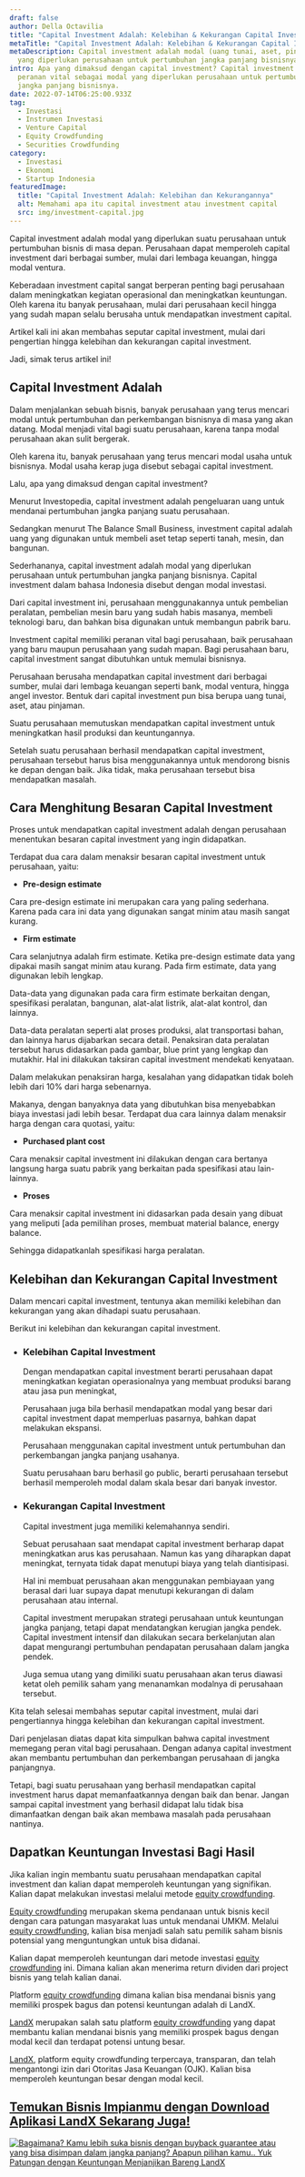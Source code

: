 ```yaml
---
draft: false
author: Della Octavilia
title: "Capital Investment Adalah: Kelebihan & Kekurangan Capital Investment"
metaTitle: "Capital Investment Adalah: Kelebihan & Kekurangan Capital Investment"
metaDescription: Capital investment adalah modal (uang tunai, aset, pinjaman)
  yang diperlukan perusahaan untuk pertumbuhan jangka panjang bisnisnya.
intro: Apa yang dimaksud dengan capital investment? Capital investment memegang
  peranan vital sebagai modal yang diperlukan perusahaan untuk pertumbuhan
  jangka panjang bisnisnya.
date: 2022-07-14T06:25:00.933Z
tag:
  - Investasi
  - Instrumen Investasi
  - Venture Capital
  - Equity Crowdfunding
  - Securities Crowdfunding
category:
  - Investasi
  - Ekonomi
  - Startup Indonesia
featuredImage:
  title: "Capital Investment Adalah: Kelebihan dan Kekurangannya"
  alt: Memahami apa itu capital investment atau investment capital
  src: img/investment-capital.jpg
---
```

Capital investment adalah modal yang diperlukan suatu perusahaan untuk pertumbuhan bisnis di masa depan. Perusahaan dapat memperoleh capital investment dari berbagai sumber, mulai dari lembaga keuangan, hingga modal ventura.

Keberadaan investment capital sangat berperan penting bagi perusahaan dalam meningkatkan kegiatan operasional dan meningkatkan keuntungan. Oleh karena itu banyak perusahaan, mulai dari perusahaan kecil hingga yang sudah mapan selalu berusaha untuk mendapatkan investment capital.

Artikel kali ini akan membahas seputar capital investment, mulai dari pengertian hingga kelebihan dan kekurangan capital investment.

Jadi, simak terus artikel ini!

## Capital Investment Adalah

Dalam menjalankan sebuah bisnis, banyak perusahaan yang terus mencari modal untuk pertumbuhan dan perkembangan bisnisnya di masa yang akan datang. Modal menjadi vital bagi suatu perusahaan, karena tanpa modal perusahaan akan sulit bergerak.

Oleh karena itu, banyak perusahaan yang terus mencari modal usaha untuk bisnisnya. Modal usaha kerap juga disebut sebagai capital investment.

Lalu, apa yang dimaksud dengan capital investment?

Menurut Investopedia, capital investment adalah pengeluaran uang untuk mendanai pertumbuhan jangka panjang suatu perusahaan.

Sedangkan menurut The Balance Small Business, investment capital adalah uang yang digunakan untuk membeli aset tetap seperti tanah, mesin, dan bangunan.

Sederhananya, capital investment adalah modal yang diperlukan perusahaan untuk pertumbuhan jangka panjang bisnisnya. Capital investment dalam bahasa Indonesia disebut dengan modal investasi. 

Dari capital investment ini, perusahaan menggunakannya untuk pembelian peralatan, pembelian mesin baru yang sudah habis masanya, membeli teknologi baru, dan bahkan bisa digunakan untuk membangun pabrik baru.

Investment capital memiliki peranan vital bagi perusahaan, baik perusahaan yang baru maupun perusahaan yang sudah mapan. Bagi perusahaan baru, capital investment sangat dibutuhkan untuk memulai bisnisnya.

Perusahaan berusaha mendapatkan capital investment dari berbagai sumber, mulai dari lembaga keuangan seperti bank, modal ventura, hingga angel investor. Bentuk dari capital investment pun bisa berupa uang tunai, aset, atau pinjaman.

Suatu perusahaan memutuskan mendapatkan capital investment untuk meningkatkan hasil produksi dan keuntungannya.

Setelah suatu perusahaan berhasil mendapatkan capital investment, perusahaan tersebut harus bisa menggunakannya untuk mendorong bisnis ke depan dengan baik. Jika tidak, maka perusahaan tersebut bisa mendapatkan masalah.

## Cara Menghitung Besaran Capital Investment

Proses untuk mendapatkan capital investment adalah dengan perusahaan menentukan besaran capital investment yang ingin didapatkan.

Terdapat dua cara dalam menaksir besaran capital investment untuk perusahaan, yaitu:

* **Pre-design estimate**

Cara pre-design estimate ini merupakan cara yang paling sederhana. Karena pada cara ini data yang digunakan sangat minim atau masih sangat kurang.

* **Firm estimate**

Cara selanjutnya adalah firm estimate. Ketika pre-design estimate data yang dipakai masih sangat minim atau kurang. Pada firm estimate, data yang digunakan lebih lengkap.

Data-data yang digunakan pada cara firm estimate berkaitan dengan, spesifikasi peralatan, bangunan, alat-alat listrik, alat-alat kontrol, dan lainnya.

Data-data peralatan seperti alat proses produksi, alat transportasi bahan, dan lainnya harus dijabarkan secara detail. Penaksiran data peralatan tersebut harus didasarkan pada gambar, blue print yang lengkap dan mutakhir. Hal ini dilakukan taksiran capital investment mendekati kenyataan.

Dalam melakukan penaksiran harga, kesalahan yang didapatkan tidak boleh lebih dari 10% dari harga sebenarnya.

Makanya, dengan banyaknya data yang dibutuhkan bisa menyebabkan biaya investasi jadi lebih besar. Terdapat dua cara lainnya dalam menaksir harga dengan cara quotasi, yaitu:

* **Purchased plant cost**

Cara menaksir capital investment ini dilakukan dengan cara bertanya langsung harga suatu pabrik yang berkaitan pada spesifikasi atau lain-lainnya.

* **Proses**

Cara menaksir capital investment ini didasarkan pada desain yang dibuat yang meliputi [ada pemilihan proses, membuat material balance, energy balance. 

Sehingga didapatkanlah spesifikasi harga peralatan.

## Kelebihan dan Kekurangan Capital Investment

Dalam mencari capital investment, tentunya akan memiliki kelebihan dan kekurangan yang akan dihadapi suatu perusahaan.

Berikut ini kelebihan dan kekurangan capital investment.

* ### Kelebihan Capital Investment

  Dengan mendapatkan capital investment berarti perusahaan dapat meningkatkan kegiatan operasionalnya yang membuat produksi barang atau jasa pun meningkat,

  Perusahaan juga bila berhasil mendapatkan modal yang besar dari capital investment dapat memperluas pasarnya, bahkan dapat melakukan ekspansi.

  Perusahaan menggunakan capital investment untuk pertumbuhan dan perkembangan jangka panjang usahanya.

  Suatu perusahaan baru berhasil go public, berarti perusahaan tersebut berhasil memperoleh modal dalam skala besar dari banyak investor.
* ### Kekurangan Capital Investment

  Capital investment juga memiliki kelemahannya sendiri. 

  Sebuat perusahaan saat mendapat capital investment berharap dapat meningkatkan arus kas perusahaan. Namun kas yang diharapkan dapat meningkat, ternyata tidak dapat menutupi biaya yang telah diantisipasi.

  Hal ini membuat perusahaan akan menggunakan pembiayaan yang berasal dari luar supaya dapat menutupi kekurangan di dalam perusahaan atau internal.

  Capital investment merupakan strategi perusahaan untuk keuntungan jangka panjang, tetapi dapat mendatangkan kerugian jangka pendek. Capital investment intensif dan dilakukan secara berkelanjutan alan dapat mengurangi pertumbuhan pendapatan perusahaan dalam jangka pendek.

  Juga semua utang yang dimiliki suatu perusahaan akan terus diawasi ketat oleh pemilik saham yang menanamkan modalnya di perusahaan tersebut.

Kita telah selesai membahas seputar capital investment, mulai dari pengertiannya hingga kelebihan dan kekurangan capital investment.

Dari penjelasan diatas dapat kita simpulkan bahwa capital investment memegang peran vital bagi perusahaan. Dengan adanya capital investment akan membantu pertumbuhan dan perkembangan perusahaan di jangka panjangnya.

Tetapi, bagi suatu perusahaan yang berhasil mendapatkan capital investment harus dapat memanfaatkannya dengan baik dan benar. Jangan sampai capital investment yang berhasil didapat lalu tidak bisa dimanfaatkan dengan baik akan membawa masalah pada perusahaan nantinya.

## Dapatkan Keuntungan Investasi Bagi Hasil

Jika kalian ingin membantu suatu perusahaan mendapatkan capital investment dan kalian dapat memperoleh keuntungan yang signifikan. Kalian dapat melakukan investasi melalui metode [equity crowdfunding](https://landx.id/?utm_source=Blog&utm_medium=organic+keyword&utm_campaign=blog&utm_id=Blog).

[Equity crowdfunding](https://landx.id/?utm_source=Blog&utm_medium=organic+keyword&utm_campaign=blog&utm_id=Blog) merupakan skema pendanaan untuk bisnis kecil dengan cara patungan masyarakat luas untuk mendanai UMKM. Melalui [equity crowdfunding](https://landx.id/?utm_source=Blog&utm_medium=organic+keyword&utm_campaign=blog&utm_id=Blog), kalian bisa menjadi salah satu pemilik saham bisnis potensial yang menguntungkan untuk bisa didanai.

Kalian dapat memperoleh keuntungan dari metode investasi [equity crowdfunding](https://landx.id/?utm_source=Blog&utm_medium=organic+keyword&utm_campaign=blog&utm_id=Blog) ini. Dimana kalian akan menerima return dividen dari project bisnis yang telah kalian danai.

Platform [equity crowdfunding](https://landx.id/?utm_source=Blog&utm_medium=organic+keyword&utm_campaign=blog&utm_id=Blog) dimana kalian bisa mendanai bisnis yang memiliki prospek bagus dan potensi keuntungan adalah di LandX.

[LandX]([LandX](https://landx.id/?utm_source=Blog&utm_medium=organic+keyword&utm_campaign=blog&utm_id=Blog)) merupakan salah satu platform [equity crowdfunding](https://landx.id/?utm_source=Blog&utm_medium=organic+keyword&utm_campaign=blog&utm_id=Blog) yang dapat membantu kalian mendanai bisnis yang memiliki prospek bagus dengan modal kecil dan terdapat potensi untung besar.

[LandX](https://landx.id/?utm_source=Blog&utm_medium=organic+keyword&utm_campaign=blog&utm_id=Blog), platform equity crowdfunding terpercaya, transparan, dan telah mengantongi izin dari Otoritas Jasa Keuangan (OJK). Kalian bisa memperoleh keuntungan besar dengan modal kecil.[](https://landx.id/?utm_source=Blog&utm_medium=organic+keyword&utm_campaign=blog&utm_id=Blog)

## [Temukan Bisnis Impianmu dengan Download Aplikasi LandX Sekarang Juga!](https://landx.id/?utm_source=Blog&utm_medium=organic+keyword&utm_campaign=blog&utm_id=Blog)

<!--StartFragment-->

[![Bagaimana? Kamu lebih suka bisnis dengan buyback guarantee atau yang bisa disimpan dalam jangka panjang? Apapun pilihan kamu.. Yuk Patungan  dengan Keuntungan Menjanjikan Bareng LandX](https://accountgram-production.sfo2.cdn.digitaloceanspaces.com/landx_ghost/2021/10/Equity-Crowdfunding-di-Indonesia-1--3.png)](https://landx.id/?utm_source=Blog&utm_medium=organic+keyword&utm_campaign=blog&utm_id=Blog)

<!--EndFragment-->